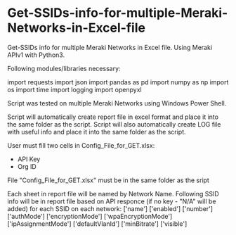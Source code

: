 # Get-SSIDs-info-for-multiple-Meraki-Networks-in-Excel-file
Get-SSIDs info for multiple Meraki Networks in Excel file. Using Meraki APIv1 with Python3.



Following modules/libraries necessary:

import requests
import json
import pandas as pd
import numpy as np
import os
import time
import logging
import openpyxl


Script was tested on multiple Meraki Networks using Windows Power Shell.

Script will automatically create report file in excel format and place it into the same folder as the script.
Script will also automatically create LOG file with useful info and place it into the same folder as the script.

User must fill two cells in Config_File_for_GET.xlsx:
   - API Key
   - Org ID

File "Config_File_for_GET.xlsx" must be in the same folder as the sript

Each sheet in report file will be named by Network Name.
Following SSID info will be in report file based on API responce (if no key - "N/A" will be added) for each SSID on each network:
['name']
['enabled']
['number']
['authMode']
['encryptionMode']
['wpaEncryptionMode']
['ipAssignmentMode']
['defaultVlanId']
['minBitrate']
['visible']
